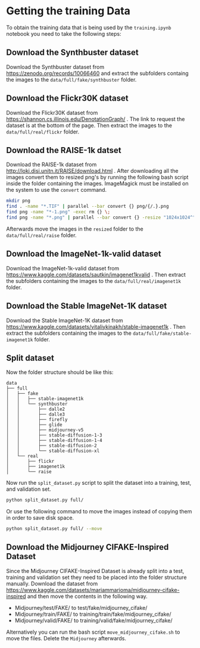 # Getting the training Data
To obtain the training data that is being used by the `training.ipynb` notebook you need to take the following steps:

## Download the Synthbuster dataset
Download the Synthbuster dataset from https://zenodo.org/records/10066460 and extract the subfolders containg the images to the `data/full/fake/synthbuster` folder.

## Download the Flickr30K dataset
Download the Flickr30K dataset from https://shannon.cs.illinois.edu/DenotationGraph/ . The link to request the dataset is at the bottom of the page. Then extract the images to the `data/full/real/flickr` folder.

## Download the RAISE-1k datset
Download the RAISE-1k dataset from http://loki.disi.unitn.it/RAISE/download.html . After downloading all the images convert them to resized png's by running the following bash script inside the folder containing the images. ImageMagick must be installed on the system to use the `convert` command.

```bash
mkdir png
find . -name "*.TIF" | parallel --bar convert {} png/{/.}.png
find png -name "*-1.png" -exec rm {} \;
find png -name "*.png" | parallel --bar convert {} -resize "1024x1024^" -quality 100 resized/{/}
```

Afterwards move the images in the `resized` folder to the `data/full/real/raise` folder.

## Download the ImageNet-1k-valid dataset
Download the ImageNet-1k-valid dataset from https://www.kaggle.com/datasets/sautkin/imagenet1kvalid . Then extract the subfolders containing the images to the `data/full/real/imagenet1k` folder.

## Download the Stable ImageNet-1K dataset
Download the Stable ImageNet-1K dataset from https://www.kaggle.com/datasets/vitaliykinakh/stable-imagenet1k . Then extract the subfolders containing the images to the `data/full/fake/stable-imagenet1k` folder.

## Split dataset
Now the folder structure should be like this:

```
data
├── full
│   ├── fake
│   │   ├── stable-imagenet1k
│   │   └── synthbuster
│   │       ├── dalle2
│   │       ├── dalle3
│   │       ├── firefly
│   │       ├── glide
│   │       ├── midjourney-v5
│   │       ├── stable-diffusion-1-3
│   │       ├── stable-diffusion-1-4
│   │       ├── stable-diffusion-2
│   │       └── stable-diffusion-xl
│   └── real
│       ├── flickr
│       ├── imagenet1k
│       └── raise
```

Now run the `split_dataset.py` script to split the dataset into a training, test, and validation set.

```bash
python split_dataset.py full/
```

Or use the following command to move the images instead of copying them in order to save disk space.

```bash
python split_dataset.py full/ --move
```


## Download the Midjourney CIFAKE-Inspired Dataset
Since the Midjourney CIFAKE-Inspired Dataset is already split into a test, training and validation set they need to be placed into the folder structure manually. Download the dataset from https://www.kaggle.com/datasets/mariammarioma/midjourney-cifake-inspired and then move the contents in the following way.

- Midjourney/test/FAKE/ to test/fake/midjourney_cifake/
- Midjourney/train/FAKE/ to training/train/fake/midjourney_cifake/
- Midjourney/valid/FAKE/ to training/valid/fake/midjourney_cifake/

Alternatively you can run the bash script `move_midjourney_cifake.sh` to move the files. Delete the `Midjourney` afterwards.
